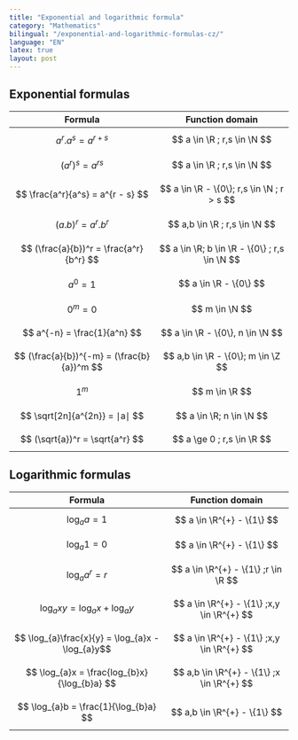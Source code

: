 ```yaml
---
title: "Exponential and logarithmic formula"
category: "Mathematics"
bilingual: "/exponential-and-logarithmic-formulas-cz/"
language: "EN"
latex: true
layout: post
---
```


## Exponential formulas

| Formula                                    | Function domain                               |
|:------------------------------------------:|:---------------------------------------------:|
| $$ a^r . a^s = a^{r + s} $$                | $$ a \in \R ; r,s \in \N $$                   |
| $$ (a^r)^s = a^{rs} $$                     | $$ a \in \R ; r,s \in \N $$                   |
| $$ \frac{a^r}{a^s} = a^{r - s} $$          | $$ a \in \R - \{0\}; r,s \in \N ; r > s $$    |
| $$ (a . b)^r = a^r . b^r $$                | $$ a,b \in \R ; r,s \in \N $$                 |
| $$ (\frac{a}{b})^r = \frac{a^r}{b^r} $$    | $$ a \in \R; b \in \R - \{0\} ; r,s \in \N $$ |
| $$ a^0 = 1 $$                              | $$ a \in \R - \{0\} $$                        |
| $$ 0^m = 0 $$                              | $$ m \in \N $$                                |
| $$ a^{-n} = \frac{1}{a^n} $$               | $$ a \in \R - \{0\}, n \in \N $$              |
| $$ (\frac{a}{b})^{-m} = (\frac{b}{a})^m $$ | $$ a,b \in \R - \{0\}; m \in \Z $$            |
| $$ 1^m $$                                  | $$ m \in \R $$                                |
| $$ \sqrt[2n]{a^{2n}} = ∣a∣ $$              | $$ a \in \R; n \in \N $$                      |
| $$ (\sqrt{a})^r = \sqrt{a^r} $$            | $$ a \ge 0 ; r,s \in \R $$                    |


## Logarithmic formulas

| Formula                                           | Function domain                            |
|:-------------------------------------------------:|:------------------------------------------:|
| $$ \log_{a}a = 1 $$                               | $$ a \in \R^{+} - \{1\} $$                 |
| $$ \log_{a}1 = 0 $$                               | $$ a \in \R^{+} - \{1\} $$                 |
| $$ \log_{a}a^r = r $$                             | $$ a \in \R^{+} - \{1\} ;r \in \R $$       |
| $$ \log_{a}xy = \log_{a}x + \log_{a}y $$          | $$ a \in \R^{+} - \{1\} ;x,y \in \R^{+} $$ |
| $$ \log_{a}\frac{x}{y} = \log_{a}x - \log_{a}y$$  | $$ a \in \R^{+} - \{1\} ;x,y \in \R^{+} $$ |
| $$ \log_{a}x = \frac{log_{b}x}{\log_{b}a} $$      | $$ a,b \in \R^{+} - \{1\} ;x \in \R^{+} $$ |
| $$ \log_{a}b = \frac{1}{\log_{b}a} $$             | $$ a,b \in \R^{+} - \{1\} $$               |
